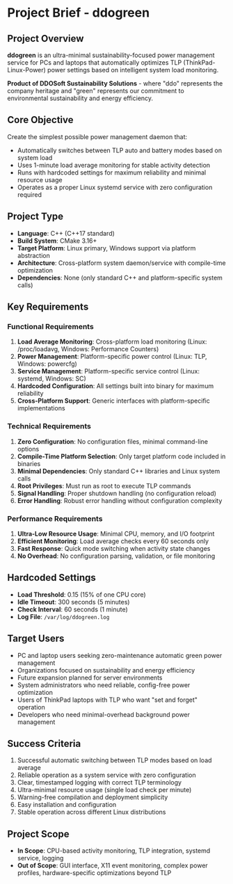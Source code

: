 # Project Brief - ddogreen

## Project Overview
**ddogreen** is an ultra-minimal sustainability-focused power management service for PCs and laptops that automatically optimizes TLP (ThinkPad-Linux-Power) power settings based on intelligent system load monitoring.

**Product of DDOSoft Sustainability Solutions** - where "ddo" represents the company heritage and "green" represents our commitment to environmental sustainability and energy efficiency.

## Core Objective
Create the simplest possible power management daemon that:
- Automatically switches between TLP auto and battery modes based on system load
- Uses 1-minute load average monitoring for stable activity detection
- Runs with hardcoded settings for maximum reliability and minimal resource usage
- Operates as a proper Linux systemd service with zero configuration required

## Project Type
- **Language**: C++ (C++17 standard)
- **Build System**: CMake 3.16+
- **Target Platform**: Linux primary, Windows support via platform abstraction
- **Architecture**: Cross-platform system daemon/service with compile-time optimization
- **Dependencies**: None (only standard C++ and platform-specific system calls)

## Key Requirements

### Functional Requirements
1. **Load Average Monitoring**: Cross-platform load monitoring (Linux: /proc/loadavg, Windows: Performance Counters)
2. **Power Management**: Platform-specific power control (Linux: TLP, Windows: powercfg)
3. **Service Management**: Platform-specific service control (Linux: systemd, Windows: SC)
4. **Hardcoded Configuration**: All settings built into binary for maximum reliability
5. **Cross-Platform Support**: Generic interfaces with platform-specific implementations

### Technical Requirements
1. **Zero Configuration**: No configuration files, minimal command-line options
2. **Compile-Time Platform Selection**: Only target platform code included in binaries
2. **Minimal Dependencies**: Only standard C++ libraries and Linux system calls
3. **Root Privileges**: Must run as root to execute TLP commands
4. **Signal Handling**: Proper shutdown handling (no configuration reload)
5. **Error Handling**: Robust error handling without configuration complexity

### Performance Requirements
1. **Ultra-Low Resource Usage**: Minimal CPU, memory, and I/O footprint
2. **Efficient Monitoring**: Load average checks every 60 seconds only
3. **Fast Response**: Quick mode switching when activity state changes
4. **No Overhead**: No configuration parsing, validation, or file monitoring

## Hardcoded Settings
- **Load Threshold**: 0.15 (15% of one CPU core)
- **Idle Timeout**: 300 seconds (5 minutes)
- **Check Interval**: 60 seconds (1 minute)
- **Log File**: `/var/log/ddogreen.log`

## Target Users
- PC and laptop users seeking zero-maintenance automatic green power management
- Organizations focused on sustainability and energy efficiency
- Future expansion planned for server environments
- System administrators who need reliable, config-free power optimization
- Users of ThinkPad laptops with TLP who want "set and forget" operation
- Developers who need minimal-overhead background power management

## Success Criteria
1. Successful automatic switching between TLP modes based on load average
2. Reliable operation as a system service with zero configuration
3. Clear, timestamped logging with correct TLP terminology
4. Ultra-minimal resource usage (single load check per minute)
5. Warning-free compilation and deployment simplicity
4. Easy installation and configuration
5. Stable operation across different Linux distributions

## Project Scope
- **In Scope**: CPU-based activity monitoring, TLP integration, systemd service, logging
- **Out of Scope**: GUI interface, X11 event monitoring, complex power profiles, hardware-specific optimizations beyond TLP
